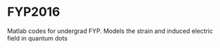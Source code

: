 # FYP2016
Matlab codes for undergrad FYP. Models the strain and induced electric field in quantum dots
